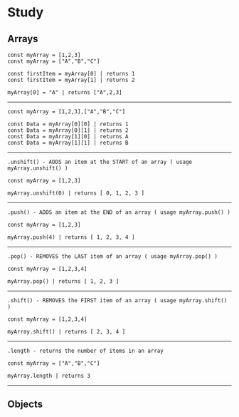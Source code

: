 # Study

## Arrays 



```
const myArray = [1,2,3]
const myArray = ["A","B","C"]

const firstItem = myArray[0] | returns 1
const firstItem = myArray[1] | returns 2

myArray[0] = "A" | returns ["A",2,3]
```
_________________________________________
```	
const myArray = [1,2,3],["A","B","C"]
                           
const Data = myArray[0][0] | returns 1
const Data = myArray[0][1] | returns 2
const Data = myArray[1][0] | returns A
const Data = myArray[1][1] | returns B
```
_________________________________________
```
.unshift() - ADDS an item at the START of an array ( usage myArray.unshift() )

const myArray = [1,2,3]

myArray.unshift(0) | returns [ 0, 1, 2, 3 ]
```
_________________________________________
```
.push() - ADDS an item at the END of an array ( usage myArray.push() )

const myArray = [1,2,3]

myArray.push(4) | returns [ 1, 2, 3, 4 ]
```
_________________________________________
```
.pop() - REMOVES the LAST item of an array ( usage myArray.pop() )

const myArray = [1,2,3,4]

myArray.pop() | returns [ 1, 2, 3 ]
```
_________________________________________
```
.shift() - REMOVES the FIRST item of an array ( usage myArray.shift() )

const myArray = [1,2,3,4]

myArray.shift() | returns [ 2, 3, 4 ]
```
_________________________________________
```
.length - returns the number of items in an array

const myArray = ["A","B","C"]

myArray.length | returns 3
```
_________________________________________

## Objects


